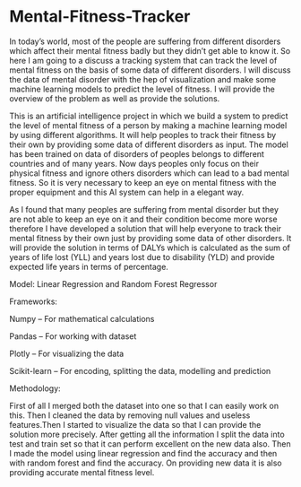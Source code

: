 # Mental-Fitness-Tracker

In today’s world, most of the people are suffering from different disorders which affect their mental fitness badly but they didn’t get able to know it. So here I am going to a discuss a tracking system that can track the level of mental fitness on the basis of some data of different disorders. I will discuss the data of mental disorder with the hep of visualization and make some machine learning models to predict the level of fitness. I will provide the overview of the problem as well as provide the solutions.

This is an artificial intelligence project in which we build a system to predict the level of mental fitness of a person by making a machine learning model by using different algorithms. It will help peoples to track their fitness by their own by providing some data of different disorders as input. The model has been trained on data of disorders of peoples belongs to different countries and of many years. Now days peoples only focus on their physical fitness and ignore others disorders which can lead to a bad mental fitness. So it is very necessary to keep an eye on mental fitness with the proper equipment and this AI system can help in a elegant way. 

As I found that many peoples are suffering from mental disorder but they are not able to keep an eye on it and their condition become more worse therefore I have developed a solution that will help everyone to track their mental fitness by their own just by providing some data of other disorders. It will provide the solution in terms of DALYs which is calculated as the sum of years of life lost (YLL) and years lost due to disability (YLD) and provide expected life years in terms of percentage.

Model: Linear Regression and Random Forest Regressor

Frameworks:

Numpy – For mathematical calculations

Pandas – For working with dataset

Plotly – For visualizing the data

Scikit-learn – For encoding, splitting the data, modelling and prediction

Methodology:

First of all I merged both the dataset into one so that I can easily work on 	this. Then I cleaned the data by removing null values and useless features.Then I started to visualize the data so that I can provide the solution more 	precisely. After getting all the information I split the data into test and train set so that it can perform excellent on the new data also. Then I made the model 	using linear regression and find the accuracy and then with random forest and find the accuracy. On providing new data it is also providing accurate mental 	fitness level.
			




